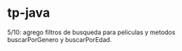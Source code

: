 # tp-java
5/10: agrego filtros de busqueda para peliculas y metodos buscarPorGenero y buscarPorEdad.
